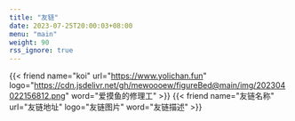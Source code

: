 ```yaml
---
title: "友链"
date: 2023-07-25T20:00:03+08:00
menu: "main"
weight: 90
rss_ignore: true
---
```


<div class="flink" id="article-container">
<div class="friend-list-div" >

{{< friend name="koi" url="https://www.yolichan.fun" logo="https://cdn.jsdelivr.net/gh/mewoooew/figureBed@main/img/202304022156812.png" word="爱摸鱼的修理工" >}}
{{< friend name="友链名称" url="友链地址" logo="友链图片" word="友链描述" >}}

</div>
</div>